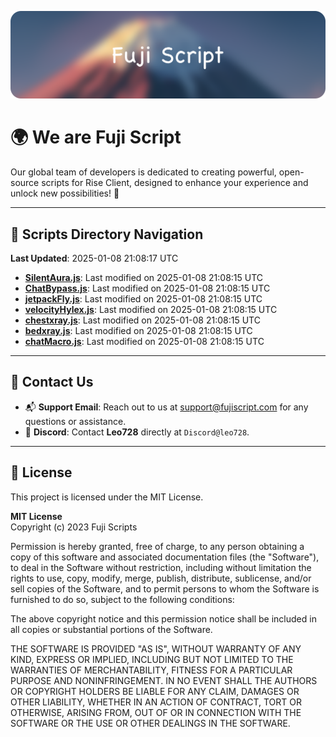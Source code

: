 ![Banner](.github/b.webp)

# 🌍 **We are Fuji Script**

Our global team of developers is dedicated to creating powerful, open-source scripts for Rise Client, designed to enhance your experience and unlock new possibilities! 🌟

---
<!-- SCRIPTS_NAVIGATION_START -->
## 📂 **Scripts Directory Navigation**

**Last Updated**: 2025-01-08 21:08:17 UTC

- **[SilentAura.js](scripts/SilentAura.js)**: Last modified on 2025-01-08 21:08:15 UTC
- **[ChatBypass.js](scripts/ChatBypass.js)**: Last modified on 2025-01-08 21:08:15 UTC
- **[jetpackFly.js](scripts/jetpackFly.js)**: Last modified on 2025-01-08 21:08:15 UTC
- **[velocityHylex.js](scripts/velocityHylex.js)**: Last modified on 2025-01-08 21:08:15 UTC
- **[chestxray.js](scripts/chestxray.js)**: Last modified on 2025-01-08 21:08:15 UTC
- **[bedxray.js](scripts/bedxray.js)**: Last modified on 2025-01-08 21:08:15 UTC
- **[chatMacro.js](scripts/chatMacro.js)**: Last modified on 2025-01-08 21:08:15 UTC

<!-- SCRIPTS_NAVIGATION_END -->

---

## 💬 **Contact Us**  
- 📬 **Support Email**: Reach out to us at [support@fujiscript.com](mailto:support@fujiscript.com) for any questions or assistance.  
- 💬 **Discord**: Contact **Leo728** directly at `Discord@leo728`.

---

## 📜 **License**

This project is licensed under the MIT License.  

**MIT License**  
Copyright (c) 2023 Fuji Scripts  

Permission is hereby granted, free of charge, to any person obtaining a copy of this software and associated documentation files (the "Software"), to deal in the Software without restriction, including without limitation the rights to use, copy, modify, merge, publish, distribute, sublicense, and/or sell copies of the Software, and to permit persons to whom the Software is furnished to do so, subject to the following conditions:  

The above copyright notice and this permission notice shall be included in all copies or substantial portions of the Software.  

THE SOFTWARE IS PROVIDED "AS IS", WITHOUT WARRANTY OF ANY KIND, EXPRESS OR IMPLIED, INCLUDING BUT NOT LIMITED TO THE WARRANTIES OF MERCHANTABILITY, FITNESS FOR A PARTICULAR PURPOSE AND NONINFRINGEMENT. IN NO EVENT SHALL THE AUTHORS OR COPYRIGHT HOLDERS BE LIABLE FOR ANY CLAIM, DAMAGES OR OTHER LIABILITY, WHETHER IN AN ACTION OF CONTRACT, TORT OR OTHERWISE, ARISING FROM, OUT OF OR IN CONNECTION WITH THE SOFTWARE OR THE USE OR OTHER DEALINGS IN THE SOFTWARE.  

